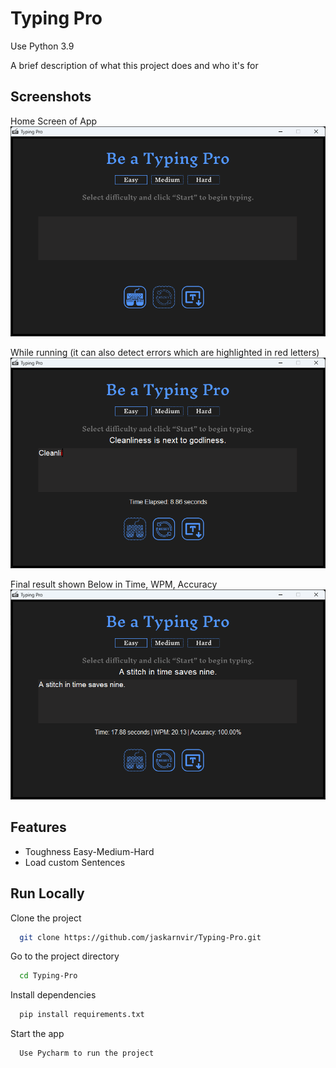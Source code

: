 
# Typing Pro

Use Python 3.9 

A brief description of what this project does and who it's for


## Screenshots
Home Screen of App
![App Screenshot](https://raw.githubusercontent.com/jaskarnvir/Typing-Pro/main/ui/home_screen.png)

While running (it can also detect errors which are highlighted in red letters)
![App Screenshot](https://raw.githubusercontent.com/jaskarnvir/Typing-Pro/main/ui/running_state_and%20indicates%20mistakes.png)

Final result shown Below in Time, WPM, Accuracy 
![App Screenshot](https://raw.githubusercontent.com/jaskarnvir/Typing-Pro/main/ui/At_end_shows_the_result.png)
## Features

- Toughness Easy-Medium-Hard
- Load custom Sentences


## Run Locally

Clone the project

```bash
  git clone https://github.com/jaskarnvir/Typing-Pro.git
```

Go to the project directory

```bash
  cd Typing-Pro
```

Install dependencies

```bash
  pip install requirements.txt
```

Start the app

```bash
  Use Pycharm to run the project
```
